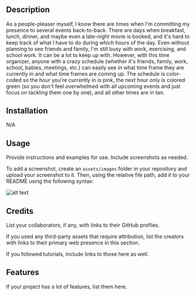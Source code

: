 # <People-Pleaser-Time-Organizer>

## Description

As a people-pleaser myself, I know there are times when I'm committing my presence to several events back-to-back. There are days when breakfast, lunch, dinner, and maybe even a late-night movie is booked, and it's hard to keep track of what I have to do during which hours of the day. Even without planning to see friends and family, I'm still busy with work, exercising, and school work. It can be a lot to keep up with. However, with this time organizer, anyone with a crazy schedule (whether it's friends, family, work, school, babies, meetings, etc.) can easily see in what time frame they are currently in and what time frames are coming up. The schedule is color-coded so the hour you're currently in is pink, the next hour only is colored green (so you don't feel overwhelmed with all upcoming events and just focus on tackling them one by one), and all other times are in tan.

## Installation

N/A

## Usage

Provide instructions and examples for use. Include screenshots as needed.

To add a screenshot, create an `assets/images` folder in your repository and upload your screenshot to it. Then, using the relative file path, add it to your README using the following syntax:

![alt text](assets/images/screenshot.png)

## Credits

List your collaborators, if any, with links to their GitHub profiles.

If you used any third-party assets that require attribution, list the creators with links to their primary web presence in this section.

If you followed tutorials, include links to those here as well.

## Features

If your project has a lot of features, list them here.

